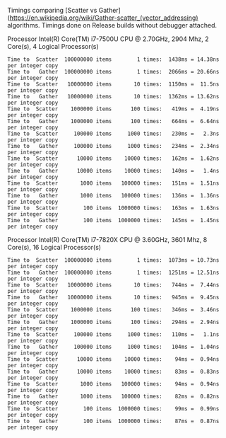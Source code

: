 Timings comparing [Scatter vs Gather](https://en.wikipedia.org/wiki/Gather-scatter_(vector_addressing) algorithms.
Timings done on Release builds without debugger attached.

Processor	Intel(R) Core(TM) i7-7500U CPU @ 2.70GHz, 2904 Mhz, 2 Core(s), 4 Logical Processor(s)

    Time to  Scatter  100000000 items        1 times:  1438ms = 14.38ns per integer copy
    Time to   Gather  100000000 items        1 times:  2066ms = 20.66ns per integer copy
    Time to  Scatter   10000000 items       10 times:  1150ms =  11.5ns per integer copy
    Time to   Gather   10000000 items       10 times:  1362ms = 13.62ns per integer copy
    Time to  Scatter    1000000 items      100 times:   419ms =  4.19ns per integer copy
    Time to   Gather    1000000 items      100 times:   664ms =  6.64ns per integer copy
    Time to  Scatter     100000 items     1000 times:   230ms =   2.3ns per integer copy
    Time to   Gather     100000 items     1000 times:   234ms =  2.34ns per integer copy
    Time to  Scatter      10000 items    10000 times:   162ms =  1.62ns per integer copy
    Time to   Gather      10000 items    10000 times:   140ms =   1.4ns per integer copy
    Time to  Scatter       1000 items   100000 times:   151ms =  1.51ns per integer copy
    Time to   Gather       1000 items   100000 times:   136ms =  1.36ns per integer copy
    Time to  Scatter        100 items  1000000 times:   163ms =  1.63ns per integer copy
    Time to   Gather        100 items  1000000 times:   145ms =  1.45ns per integer copy

Processor	Intel(R) Core(TM) i7-7820X CPU @ 3.60GHz, 3601 Mhz, 8 Core(s), 16 Logical Processor(s)

    Time to  Scatter  100000000 items        1 times:  1073ms = 10.73ns per integer copy
    Time to   Gather  100000000 items        1 times:  1251ms = 12.51ns per integer copy
    Time to  Scatter   10000000 items       10 times:   744ms =  7.44ns per integer copy
    Time to   Gather   10000000 items       10 times:   945ms =  9.45ns per integer copy
    Time to  Scatter    1000000 items      100 times:   346ms =  3.46ns per integer copy
    Time to   Gather    1000000 items      100 times:   294ms =  2.94ns per integer copy
    Time to  Scatter     100000 items     1000 times:   110ms =   1.1ns per integer copy
    Time to   Gather     100000 items     1000 times:   104ms =  1.04ns per integer copy
    Time to  Scatter      10000 items    10000 times:    94ms =  0.94ns per integer copy
    Time to   Gather      10000 items    10000 times:    83ms =  0.83ns per integer copy
    Time to  Scatter       1000 items   100000 times:    94ms =  0.94ns per integer copy
    Time to   Gather       1000 items   100000 times:    82ms =  0.82ns per integer copy
    Time to  Scatter        100 items  1000000 times:    99ms =  0.99ns per integer copy
    Time to   Gather        100 items  1000000 times:    87ms =  0.87ns per integer copy

